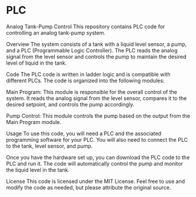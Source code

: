 # PLC
Analog Tank-Pump Control
This repository contains PLC code for controlling an analog tank-pump system.

Overview
The system consists of a tank with a liquid level sensor, a pump, and a PLC (Programmable Logic Controller). The PLC reads the analog signal from the level sensor and controls the pump to maintain the desired level of liquid in the tank.

Code
The PLC code is written in ladder logic and is compatible with different PLCs. The code is organized into the following modules:

Main Program: This module is responsible for the overall control of the system. It reads the analog signal from the level sensor, compares it to the desired setpoint, and controls the pump accordingly.

Pump Control: This module controls the pump based on the output from the Main Program module.

Usage
To use this code, you will need a PLC and the associated programming software for your PLC. You will also need to connect the PLC to the tank, level sensor, and pump.

Once you have the hardware set up, you can download the PLC code to the PLC and run it. The code will automatically control the pump and monitor the liquid level in the tank.

License
This code is licensed under the MIT License. Feel free to use and modify the code as needed, but please attribute the original source.
